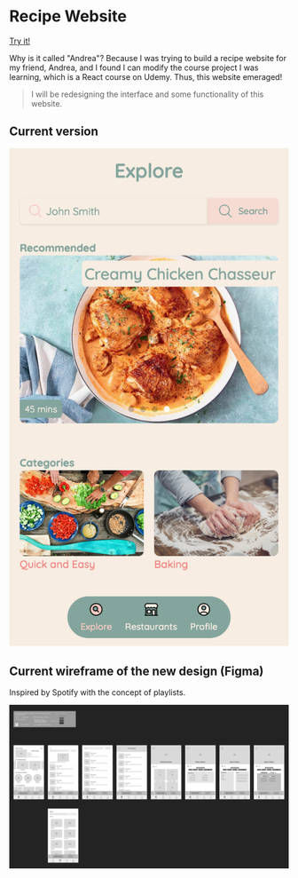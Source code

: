 # Recipe Website

[Try it!](https://recipe-andrea.vercel.app)

Why is it called "Andrea"? Because I was trying to build a recipe website for my friend, Andrea, and I found I can modify the course project I was learning, which is a React course on Udemy. Thus, this website emeraged!

> I will be redesigning the interface and some functionality of this website.

## Current version

![homepage](images/home2.png)

## Current wireframe of the new design (Figma)

Inspired by Spotify with the concept of playlists.

![wireframe](image/../images/recipe-wireframe.jpg)
